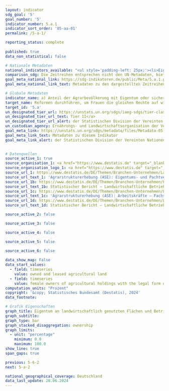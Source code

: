 ```yaml
---
layout: indicator    
sdg_goal: '5'    
goal_number: '5'    
indicator_number: 5.a.1    
indicator_sort_order: '05-aa-01'    
permalink: /5-a-1/    

reporting_status: complete
    
published: true    
data_non_statistical: false    

# Nationale Metadaten    
national_indicators_available: "<ul style='padding-left: 25px;'><li>Eigene und gepachtete landwirtschaftlich genutzte Flächen</li> <li> Weibliche Inhaber landwirtschaftlicher Betriebe der Rechtsform Einzelunternehmen</li> <li> Landwirtschaftliche Betriebe der Rechtsform Einzelunternehmen</li></ul>"    
comparison_sdg: Die Zeitreihen entsprechen nicht den UN-Metadaten, bieten aber zusätzliche Informationen.    
goal_meta_national_link: https://sdg-indikatoren.de/public/Meta/5.a.1.pdf
goal_meta_national_link_text: Metadaten zu den dargestellten Zeitreihen    

# Globale Metadaten    
indicator_name: a) Anteil der Agrarbevölkerung mit Eigentum oder sicheren Rechten an landwirtschaftlichen Flächen, nach Geschlecht, und b) Frauenanteil unter den Eigentümern oder Rechteinhabern landwirtschaftlicher Flächen, nach Art der Nutzungs- und Besitzrechte    
target_name: Reformen durchführen, um Frauen die gleichen Rechte auf wirtschaftliche Ressourcen sowie Zugang zu Grundeigentum und zur Verfügungsgewalt über Grund und Boden und sonstige Vermögensformen, zu Finanzdienstleistungen, Erbschaften und natürlichen Ressourcen zu verschaffen, im Einklang mit den nationalen Rechtsvorschriften    
target_id: '5.a'    
un_designated_tier_url: https://unstats.un.org/sdgs/iaeg-sdgs/tier-classification/'    
un_designated_tier_url_text: Tier II</a>    
un_designated_tier_url_alert: der Statistischen Division der Vereinten Nationen    
un_custodian_agency: Ernährungs- und Landwirtschaftsorganisation der Vereinten Nationen (FAO)    
goal_meta_link: https://unstats.un.org/sdgs/metadata/files/Metadata-05-0a-01.pdf    
goal_meta_link_text: Metadaten zu diesem Indikator    
goal_meta_link_alert: der Statistischen Division der Vereinten Nationen    
    

# Datenquellen
source_active_1: true
source_organisation_1: <a href="https://www.destatis.de" target="_blank" title="Klicken Sie hier um zur Website der Organisation Statistisches Bundesamt (Destatis) zu gelangen."> Statistisches Bundesamt (Destatis) </a>
source_organisation_logo_1: <a href="https://www.destatis.de" target="_blank"><img src="https://sdg-indikatoren.de/public/OrgImgDe/destatis.png" alt="Logo destatis" style="height:60px; width:148px"/></a>
source_url_1: https://www.destatis.de/DE/Themen/Branchen-Unternehmen/Landwirtschaft-Forstwirtschaft-Fischerei/Landwirtschaftliche-Betriebe/Publikationen/Downloads-Landwirtschaftliche-Betriebe/eigentums-pachtverhaeltnisse-2030216209004.pdf
source_url_text_1: 'Agrarstrukturerhebung (ASE): Eigentums- und Pachtverhältnisse – Fachserie 3, Reihe 2.1.6 (bis 2020)'
source_url_1b: https://www.destatis.de/DE/Themen/Branchen-Unternehmen/Landwirtschaft-Forstwirtschaft-Fischerei/Landwirtschaftliche-Betriebe/Publikationen/Downloads-Landwirtschaftliche-Betriebe/statistischer-bericht-eigentums-pachtverhaeltnisse-2030216239005.xlsx
source_url_text_1b: Statistischer Bericht – Landwirtschaftliche Betriebe – Eigentums- und Pachtverhältnisse (ab 2023)
source_url_1c: https://www.destatis.de/DE/Themen/Branchen-Unternehmen/Landwirtschaft-Forstwirtschaft-Fischerei/Landwirtschaftliche-Betriebe/Publikationen/Downloads-Landwirtschaftliche-Betriebe/arbeitskraefte-2030218209004.pdf
source_url_text_1c: 'Agrarstrukturerhebung (ASE): Arbeitskräfte – Fachserie 3, Reihe 2.1.8 (bis 2020)'
source_url_1d: https://www.destatis.de/DE/Themen/Branchen-Unternehmen/Landwirtschaft-Forstwirtschaft-Fischerei/Landwirtschaftliche-Betriebe/Publikationen/Downloads-Landwirtschaftliche-Betriebe/statistischer-bericht-arbeitskraefte-2030218239005.xlsx
source_url_text_1d: Statistischer Bericht – Landwirtschaftliche Betriebe – Arbeitskräfte und Berufsbildung der Betriebsleitung/Geschäftsführung (ab 2023)

source_active_2: false

source_active_3: false

source_active_4: false

source_active_5: false

source_active_6: false
    
data_show_map: False    
data_start_values: 
  - field: timeseries
    value: owned and leased agricultural land
  - field: timeseries
    value: female owners of agricultural holdings with the legal form of a sole proprietorship    
computation_units: "Prozent"    
copyright: '&copy; Statistisches Bundesamt (Destatis), 2024'    
data_footnote:     

# Grafik Eigenschaften    
graph_title: Eigentum an landwirtschaftlich genutzten Flächen und Betrieben
graph_subtitle:     
graph_type: bar
graph_stacked_disaggregation: ownership    
graph_limits:
  - unit: "percentage"
    minimum: 0.0
    maximum: 100.0
show_line: true
span_gaps: true    

previous: 5-6-2    
next: 5-a-2    

national_geographical_coverage: Deutschland    
data_last_update: 28.06.2024    
---
```


<span></span>